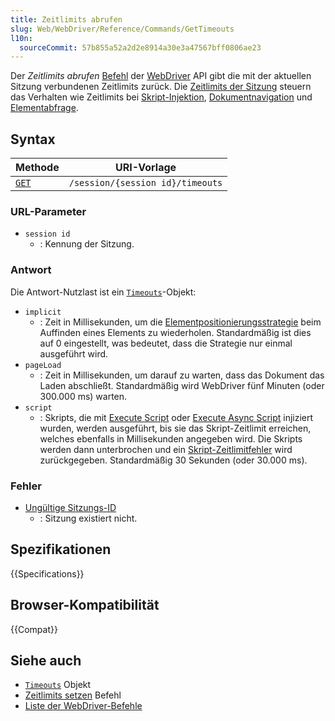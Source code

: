 ```yaml
---
title: Zeitlimits abrufen
slug: Web/WebDriver/Reference/Commands/GetTimeouts
l10n:
  sourceCommit: 57b855a52a2d2e8914a30e3a47567bff0806ae23
---
```


Der _Zeitlimits abrufen_ [Befehl](/de/docs/Web/WebDriver/Reference/Commands) der [WebDriver](/de/docs/Web/WebDriver) API gibt die mit der aktuellen Sitzung verbundenen Zeitlimits zurück. Die [Zeitlimits der Sitzung](/de/docs/Web/WebDriver/Reference/Timeouts) steuern das Verhalten wie Zeitlimits bei [Skript-Injektion](/de/docs/Web/WebDriver/Reference/Timeouts#script), [Dokumentnavigation](/de/docs/Web/WebDriver/Reference/Timeouts#pageload) und [Elementabfrage](/de/docs/Web/WebDriver/Reference/Timeouts#implicit).

## Syntax

| Methode                                | URI-Vorlage                      |
| -------------------------------------- | -------------------------------- |
| [`GET`](/de/docs/Web/HTTP/Methods/GET) | `/session/{session id}/timeouts` |

### URL-Parameter

- `session id`
  - : Kennung der Sitzung.

### Antwort

Die Antwort-Nutzlast ist ein [`Timeouts`](/de/docs/Web/WebDriver/Reference/Timeouts)-Objekt:

- `implicit`
  - : Zeit in Millisekunden, um die [Elementpositionierungsstrategie](/de/docs/Web/WebDriver/WebElement) beim Auffinden eines Elements zu wiederholen. Standardmäßig ist dies auf 0 eingestellt, was bedeutet, dass die Strategie nur einmal ausgeführt wird.
- `pageLoad`
  - : Zeit in Millisekunden, um darauf zu warten, dass das Dokument das Laden abschließt. Standardmäßig wird WebDriver fünf Minuten (oder 300.000 ms) warten.
- `script`
  - : Skripts, die mit [Execute Script](/de/docs/Web/WebDriver/Commands/ExecuteScript) oder [Execute Async Script](/de/docs/Web/WebDriver/Commands/ExecuteAsyncScript) injiziert wurden, werden ausgeführt, bis sie das Skript-Zeitlimit erreichen, welches ebenfalls in Millisekunden angegeben wird. Die Skripts werden dann unterbrochen und ein [Skript-Zeitlimitfehler](/de/docs/Web/WebDriver/Errors/ScriptTimeoutError) wird zurückgegeben. Standardmäßig 30 Sekunden (oder 30.000 ms).

### Fehler

- [Ungültige Sitzungs-ID](/de/docs/Web/WebDriver/Reference/Errors/InvalidSessionID)
  - : Sitzung existiert nicht.

## Spezifikationen

{{Specifications}}

## Browser-Kompatibilität

{{Compat}}

## Siehe auch

- [`Timeouts`](/de/docs/Web/WebDriver/Reference/Timeouts) Objekt
- [Zeitlimits setzen](/de/docs/Web/WebDriver/Reference/Commands/SetTimeouts) Befehl
- [Liste der WebDriver-Befehle](/de/docs/Web/WebDriver/Reference/Commands)

